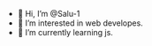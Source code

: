 - 👋 Hi, I’m @Salu-1
- 👀 I’m interested in web developes.
- 🌱 I’m currently learning js.


<!---
Salu-1/Salu-1 is a ✨ special ✨ repository because its `README.md` (this file) appears on your GitHub profile.
You can click the Preview link to take a look at your changes.
--->
